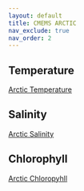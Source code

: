 ```yaml
---
layout: default
title: CMEMS ARCTIC
nav_exclude: true
nav_order: 2
---
```


## Temperature

[Arctic Temperature](CMEMS_ARCTIC/CMEMS_temperature.md)

## Salinity

[Arctic Salinity](CMEMS_ARCTIC/CMEMS_salinity.md)

## Chlorophyll

[Arctic Chloropyhll](CMEMS_ARCTIC/CMEMS_chlorophyll.md)